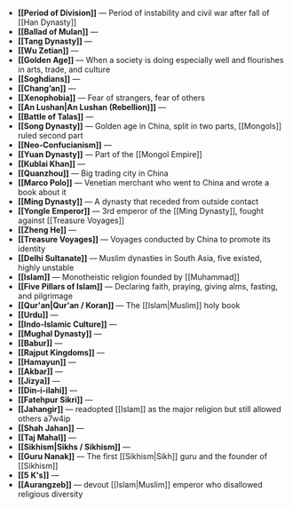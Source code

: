 - **[[Period of Division]]** — Period of instability and civil war after fall of [[Han Dynasty]]
- **[[Ballad of Mulan]]** — 
- **[[Tang Dynasty]]** —
- **[[Wu Zetian]]** —
- **[[Golden Age]]** — When a society is doing especially well and flourishes in arts, trade, and culture
- **[[Soghdians]]** —
- **[[Chang’an]]** —
- **[[Xenophobia]]** — Fear of strangers, fear of others
- **[[An Lushan|An Lushan (Rebellion)]]** —
- **[[Battle of Talas]]** —
- **[[Song Dynasty]]** — Golden age in China, split in two parts, [[Mongols]] ruled second part
- **[[Neo-Confucianism]]** —
- **[[Yuan Dynasty]]** — Part of the [[Mongol Empire]]
- **[[Kublai Khan]]** —
- **[[Quanzhou]]** — Big trading city in China
- **[[Marco Polo]]** — Venetian merchant who went to China and wrote a book about it
- **[[Ming Dynasty]]** — A dynasty that receded from outside contact
- **[[Yongle Emperor]]** — 3rd emperor of the [[Ming Dynasty]], fought against [[Treasure Voyages]]
- **[[Zheng He]]** —
- **[[Treasure Voyages]]** — Voyages conducted by China to promote its identity
- **[[Delhi Sultanate]]** — Muslim dynasties in South Asia, five existed, highly unstable
- **[[Islam]]** — Monotheistic religion founded by [[Muhammad]]
- **[[Five Pillars of Islam]]** — Declaring faith, praying, giving alms, fasting, and pilgrimage
- **[[Qur'an|Qur'an / Koran]]** — The [[Islam|Muslim]] holy book
- **[[Urdu]]** —
- **[[Indo-Islamic Culture]]** —
- **[[Mughal Dynasty]]** —
- **[[Babur]]** —
- **[[Rajput Kingdoms]]** —
- **[[Hamayun]]** —
- **[[Akbar]]** —
- **[[Jizya]]** —
- **[[Din-i-ilahi]]** —
- **[[Fatehpur Sikri]]** —
- **[[Jahangir]]** — readopted [[Islam]] as the major religion but still allowed others a7w4ip
- **[[Shah Jahan]]** —
- **[[Taj Mahal]]** —
- **[[Sikhism|Sikhs / Sikhism]]** —
- **[[Guru Nanak]]** — The first [[Sikhism|Sikh]] guru and the founder of [[Sikhism]]
- **[[5 K's]]** —
- **[[Aurangzeb]]** — devout [[Islam|Muslim]] emperor who disallowed religious diversity